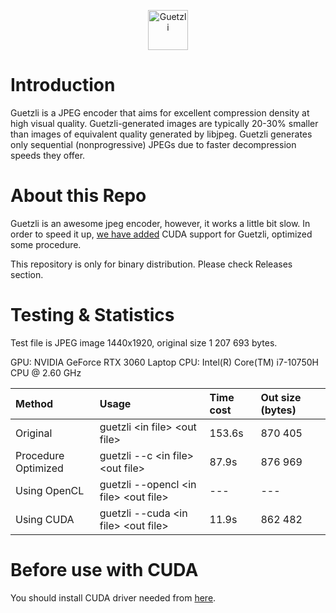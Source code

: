 <p align="center"><img src="https://cloud.githubusercontent.com/assets/203457/24553916/1f3f88b6-162c-11e7-990a-731b2560f15c.png" alt="Guetzli" width="64"></p>

# Introduction

Guetzli is a JPEG encoder that aims for excellent compression density at high
visual quality. Guetzli-generated images are typically 20-30% smaller than
images of equivalent quality generated by libjpeg. Guetzli generates only
sequential (nonprogressive) JPEGs due to faster decompression speeds they offer.

# About this Repo
Guetzli is an awesome jpeg encoder, however, it works a little bit slow. In order to speed it up, [we have added](https://github.com/ianhuang-777/guetzli-cuda-opencl) CUDA support for Guetzli, optimized some procedure.

This repository is only for binary distribution. Please check Releases section.

# Testing & Statistics

Test file is JPEG image 1440x1920, original size 1 207 693 bytes.

GPU: NVIDIA GeForce RTX 3060 Laptop
CPU: Intel(R) Core(TM) i7-10750H CPU @ 2.60 GHz

|Method|Usage|Time cost|Out size (bytes)|
| :- | :- | :- | :- | 
|Original|guetzli \<in file> \<out file>|153.6s|870 405|
|Procedure Optimized| guetzli --c \<in file> \<out file>|87.9s|876 969|
|Using OpenCL|guetzli --opencl \<in file> \<out file>|---|---|
|Using CUDA|guetzli --cuda \<in file> \<out file>|11.9s|862 482|


# Before use with CUDA

You should install CUDA driver needed from [here](https://developer.nvidia.com/cuda-downloads).

